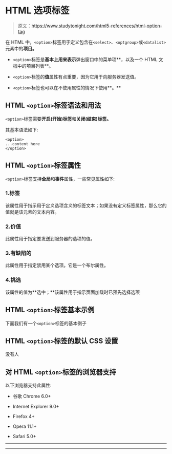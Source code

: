 # HTML 选项标签

> 原文：<https://www.studytonight.com/html5-references/html-option-tag>

在 HTML 中，`<option>`标签用于定义包含在`<select>`、`<optgroup>`或`<datalist>`元素中的**项目。**

*   `<option>`标签是**基本上用来表示**弹出窗口中的菜单项**，以及一个 HTML 文档中的项目列表**。

*   `<option>`标签的**值**属性有点重要，因为它用于向服务器发送值。

*   `<option>`标签也可以在不使用属性的情况下使用**。**

## HTML `<option>`标签语法和用法

`<option>`标签需要**开启(开始)标签**和**关闭(结束)标签。**

其基本语法如下:

```
<option>
...content here
</option>
```

## HTML `<option>`标签属性

`<option>`标签支持**全局**和**事件**属性，一些常见属性如下:

### 1.标签

该属性用于指示用于定义选项含义的标签文本；如果没有定义标签属性，那么它的值就是该元素的文本内容。

### 2.价值

此属性用于指定要发送到服务器的选项的值。

### 3.有缺陷的

此属性用于指定禁用某个选项。它是一个布尔属性。

### 4.挑选

该属性的值为**选中；**该属性用于指示页面加载时已预先选择选项

## HTML `<option>`标签基本示例

下面我们有一个`<option>`标签的基本例子

## HTML `<option>`标签的默认 CSS 设置

没有人

## 对 HTML `<option>`标签的浏览器支持

以下浏览器支持此属性:

*   谷歌 Chrome 6.0+

*   Internet Explorer 9.0+

*   Firefox 4+

*   Opera 11.1+

*   Safari 5.0+

* * *

* * *